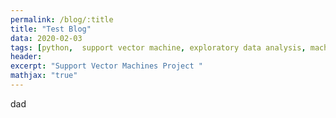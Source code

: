 ```yaml
---
permalink: /blog/:title
title: "Test Blog"
data: 2020-02-03
tags: [python,  support vector machine, exploratory data analysis, machine learning, classification, supervised leaning]
header:
excerpt: "Support Vector Machines Project "
mathjax: "true"
---
```


dad
